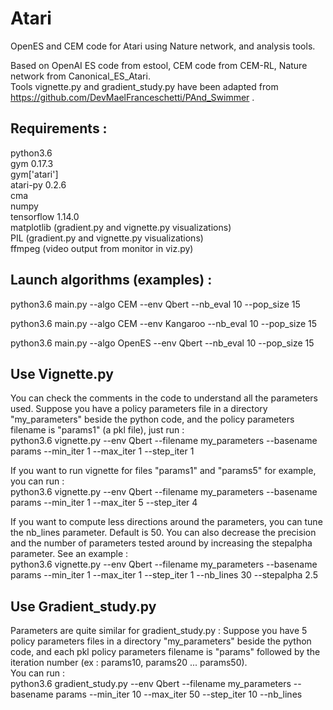 # Atari
OpenES and CEM code for Atari using Nature network, and analysis tools.

Based on OpenAI ES code from estool, CEM code from CEM-RL, Nature network from Canonical_ES_Atari.  
Tools vignette.py and gradient_study.py have been adapted from https://github.com/DevMaelFranceschetti/PAnd_Swimmer .  

## Requirements : 
python3.6  
gym 0.17.3  
gym['atari']  
atari-py 0.2.6  
cma  
numpy  
tensorflow 1.14.0  
matplotlib (gradient.py and vignette.py visualizations)  
PIL (gradient.py and vignette.py visualizations)  
ffmpeg (video output from monitor in viz.py)  

## Launch algorithms (examples) : 

python3.6 main.py --algo CEM --env Qbert --nb_eval 10 --pop_size 15  

python3.6 main.py --algo CEM --env Kangaroo --nb_eval 10 --pop_size 15  

python3.6 main.py --algo OpenES --env Qbert --nb_eval 10 --pop_size 15  

## Use Vignette.py

You can check the comments in the code to understand all the parameters used.
Suppose you have a policy parameters file in a directory "my_parameters" beside the python code, and the policy parameters filename is "params1" (a pkl file), just run :  
python3.6 vignette.py --env Qbert --filename my_parameters --basename params --min_iter 1 --max_iter 1 --step_iter 1 

If you want to run vignette for files "params1" and "params5" for example, you can run :  
python3.6 vignette.py --env Qbert --filename my_parameters --basename params --min_iter 1 --max_iter 5 --step_iter 4 
  
If you want to compute less directions around the parameters, you can tune the nb_lines parameter. Default is 50. You can also decrease the precision and the number of parameters tested around by increasing the stepalpha parameter. See an example :  
python3.6 vignette.py --env Qbert --filename my_parameters --basename params --min_iter 1 --max_iter 1 --step_iter 1 --nb_lines 30 --stepalpha 2.5  

## Use Gradient_study.py

Parameters are quite similar for gradient_study.py :
Suppose you have 5 policy parameters files in a directory "my_parameters" beside the python code, and each pkl policy parameters filename is "params" followed by the iteration number (ex : params10, params20 ... params50).  
You can run :  
python3.6 gradient_study.py --env Qbert --filename my_parameters --basename params --min_iter 10 --max_iter 50 --step_iter 10 --nb_lines



